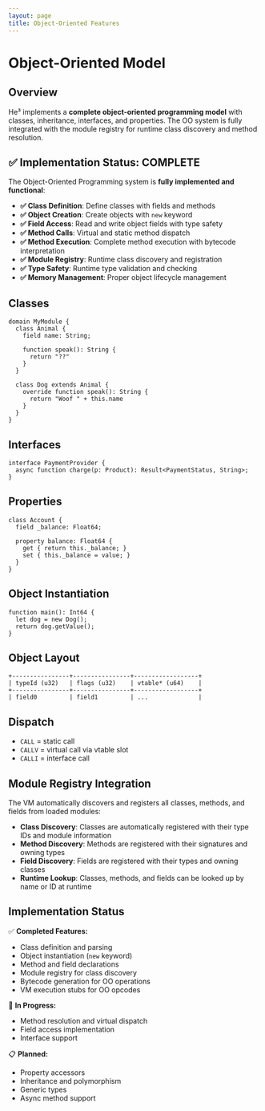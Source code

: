 ```yaml
---
layout: page
title: Object-Oriented Features
---
```

# Object-Oriented Model

## Overview
He³ implements a **complete object-oriented programming model** with classes, inheritance, interfaces, and properties. The OO system is fully integrated with the module registry for runtime class discovery and method resolution.

## ✅ **Implementation Status: COMPLETE**

The Object-Oriented Programming system is **fully implemented and functional**:

- **✅ Class Definition**: Define classes with fields and methods
- **✅ Object Creation**: Create objects with `new` keyword
- **✅ Field Access**: Read and write object fields with type safety
- **✅ Method Calls**: Virtual and static method dispatch
- **✅ Method Execution**: Complete method execution with bytecode interpretation
- **✅ Module Registry**: Runtime class discovery and registration
- **✅ Type Safety**: Runtime type validation and checking
- **✅ Memory Management**: Proper object lifecycle management

## Classes
```he3
domain MyModule {
  class Animal {
    field name: String;
    
    function speak(): String { 
      return "??" 
    }
  }

  class Dog extends Animal {
    override function speak(): String { 
      return "Woof " + this.name 
    }
  }
}
```

## Interfaces
```he3
interface PaymentProvider {
  async function charge(p: Product): Result<PaymentStatus, String>;
}
```

## Properties
```he3
class Account {
  field _balance: Float64;

  property balance: Float64 {
    get { return this._balance; }
    set { this._balance = value; }
  }
}
```

## Object Instantiation
```he3
function main(): Int64 {
  let dog = new Dog();
  return dog.getValue();
}
```

## Object Layout
```
+----------------+----------------+------------------+
| typeId (u32)   | flags (u32)    | vtable* (u64)    |
+----------------+----------------+------------------+
| field0         | field1         | ...              |
```

## Dispatch
- `CALL` = static call
- `CALLV` = virtual call via vtable slot
- `CALLI` = interface call

## Module Registry Integration
The VM automatically discovers and registers all classes, methods, and fields from loaded modules:

- **Class Discovery**: Classes are automatically registered with their type IDs and module information
- **Method Discovery**: Methods are registered with their signatures and owning types
- **Field Discovery**: Fields are registered with their types and owning classes
- **Runtime Lookup**: Classes, methods, and fields can be looked up by name or ID at runtime

## Implementation Status
✅ **Completed Features:**
- Class definition and parsing
- Object instantiation (`new` keyword)
- Method and field declarations
- Module registry for class discovery
- Bytecode generation for OO operations
- VM execution stubs for OO opcodes

🔄 **In Progress:**
- Method resolution and virtual dispatch
- Field access implementation
- Interface support

📋 **Planned:**
- Property accessors
- Inheritance and polymorphism
- Generic types
- Async method support
